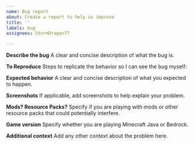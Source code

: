 ```yaml
---
name: Bug report
about: Create a report to help us improve
title: ''
labels: bug
assignees: StormDragon77

---
```


**Describe the bug**
A clear and concise description of what the bug is.

**To Reproduce**
Steps to replicate the behavior so I can see the bug myself:

**Expected behavior**
A clear and concise description of what you expected to happen.

**Screenshots**
If applicable, add screenshots to help explain your problem.

**Mods? Resource Packs?**
Specify if you are playing with mods or other resource packs that could potentially interfere.

**Game version**
Specify whether you are playing Minecraft Java or Bedrock.

**Additional context**
Add any other context about the problem here.
